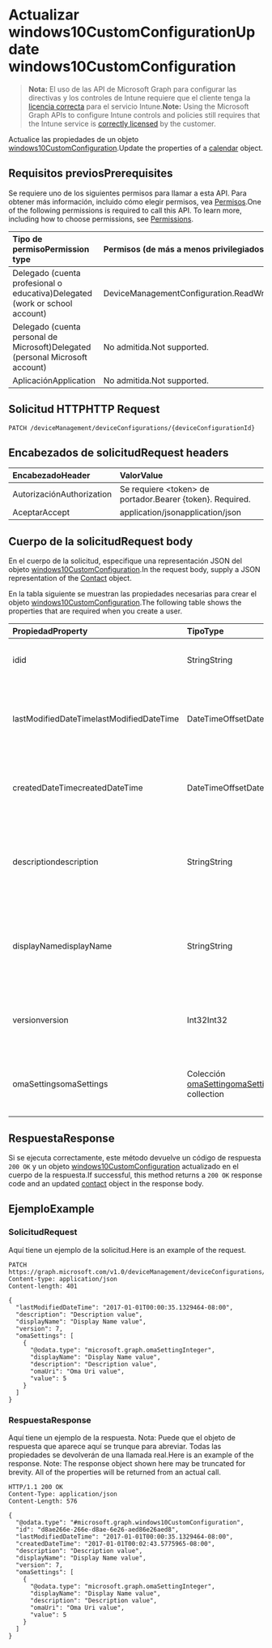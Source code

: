 # <a name="update-windows10customconfiguration"></a><span data-ttu-id="b2d46-101">Actualizar windows10CustomConfiguration</span><span class="sxs-lookup"><span data-stu-id="b2d46-101">Update windows10CustomConfiguration</span></span>

> <span data-ttu-id="b2d46-102">**Nota:** El uso de las API de Microsoft Graph para configurar las directivas y los controles de Intune requiere que el cliente tenga la [licencia correcta](https://go.microsoft.com/fwlink/?linkid=839381) para el servicio Intune.</span><span class="sxs-lookup"><span data-stu-id="b2d46-102">**Note:** Using the Microsoft Graph APIs to configure Intune controls and policies still requires that the Intune service is [correctly licensed](https://go.microsoft.com/fwlink/?linkid=839381) by the customer.</span></span>

<span data-ttu-id="b2d46-103">Actualice las propiedades de un objeto [windows10CustomConfiguration](../resources/intune_deviceconfig_windows10customconfiguration.md).</span><span class="sxs-lookup"><span data-stu-id="b2d46-103">Update the properties of a [calendar](../resources/intune_deviceconfig_windows10customconfiguration.md) object.</span></span>
## <a name="prerequisites"></a><span data-ttu-id="b2d46-104">Requisitos previos</span><span class="sxs-lookup"><span data-stu-id="b2d46-104">Prerequisites</span></span>
<span data-ttu-id="b2d46-p101">Se requiere uno de los siguientes permisos para llamar a esta API. Para obtener más información, incluido cómo elegir permisos, vea [Permisos](../../../concepts/permissions_reference.md).</span><span class="sxs-lookup"><span data-stu-id="b2d46-p101">One of the following permissions is required to call this API. To learn more, including how to choose permissions, see [Permissions](../../../concepts/permissions_reference.md).</span></span>

|<span data-ttu-id="b2d46-107">Tipo de permiso</span><span class="sxs-lookup"><span data-stu-id="b2d46-107">Permission type</span></span>|<span data-ttu-id="b2d46-108">Permisos (de más a menos privilegiados)</span><span class="sxs-lookup"><span data-stu-id="b2d46-108">Permissions (from least to most privileged)</span></span>|
|:---|:---|
|<span data-ttu-id="b2d46-109">Delegado (cuenta profesional o educativa)</span><span class="sxs-lookup"><span data-stu-id="b2d46-109">Delegated (work or school account)</span></span>|<span data-ttu-id="b2d46-110">DeviceManagementConfiguration.ReadWrite.All</span><span class="sxs-lookup"><span data-stu-id="b2d46-110">DeviceManagementConfiguration.ReadWrite.All</span></span>|
|<span data-ttu-id="b2d46-111">Delegado (cuenta personal de Microsoft)</span><span class="sxs-lookup"><span data-stu-id="b2d46-111">Delegated (personal Microsoft account)</span></span>|<span data-ttu-id="b2d46-112">No admitida.</span><span class="sxs-lookup"><span data-stu-id="b2d46-112">Not supported.</span></span>|
|<span data-ttu-id="b2d46-113">Aplicación</span><span class="sxs-lookup"><span data-stu-id="b2d46-113">Application</span></span>|<span data-ttu-id="b2d46-114">No admitida.</span><span class="sxs-lookup"><span data-stu-id="b2d46-114">Not supported.</span></span>|

## <a name="http-request"></a><span data-ttu-id="b2d46-115">Solicitud HTTP</span><span class="sxs-lookup"><span data-stu-id="b2d46-115">HTTP Request</span></span>
<!-- {
  "blockType": "ignored"
}
-->
``` http
PATCH /deviceManagement/deviceConfigurations/{deviceConfigurationId}
```

## <a name="request-headers"></a><span data-ttu-id="b2d46-116">Encabezados de solicitud</span><span class="sxs-lookup"><span data-stu-id="b2d46-116">Request headers</span></span>
|<span data-ttu-id="b2d46-117">Encabezado</span><span class="sxs-lookup"><span data-stu-id="b2d46-117">Header</span></span>|<span data-ttu-id="b2d46-118">Valor</span><span class="sxs-lookup"><span data-stu-id="b2d46-118">Value</span></span>|
|:---|:---|
|<span data-ttu-id="b2d46-119">Autorización</span><span class="sxs-lookup"><span data-stu-id="b2d46-119">Authorization</span></span>|<span data-ttu-id="b2d46-120">Se requiere &lt;token&gt; de portador.</span><span class="sxs-lookup"><span data-stu-id="b2d46-120">Bearer {token}. Required.</span></span>|
|<span data-ttu-id="b2d46-121">Aceptar</span><span class="sxs-lookup"><span data-stu-id="b2d46-121">Accept</span></span>|<span data-ttu-id="b2d46-122">application/json</span><span class="sxs-lookup"><span data-stu-id="b2d46-122">application/json</span></span>|

## <a name="request-body"></a><span data-ttu-id="b2d46-123">Cuerpo de la solicitud</span><span class="sxs-lookup"><span data-stu-id="b2d46-123">Request body</span></span>
<span data-ttu-id="b2d46-124">En el cuerpo de la solicitud, especifique una representación JSON del objeto [windows10CustomConfiguration](../resources/intune_deviceconfig_windows10customconfiguration.md).</span><span class="sxs-lookup"><span data-stu-id="b2d46-124">In the request body, supply a JSON representation of the [Contact](../resources/intune_deviceconfig_windows10customconfiguration.md) object.</span></span>

<span data-ttu-id="b2d46-125">En la tabla siguiente se muestran las propiedades necesarias para crear el objeto [windows10CustomConfiguration](../resources/intune_deviceconfig_windows10customconfiguration.md).</span><span class="sxs-lookup"><span data-stu-id="b2d46-125">The following table shows the properties that are required when you create a user.</span></span>

|<span data-ttu-id="b2d46-126">Propiedad</span><span class="sxs-lookup"><span data-stu-id="b2d46-126">Property</span></span>|<span data-ttu-id="b2d46-127">Tipo</span><span class="sxs-lookup"><span data-stu-id="b2d46-127">Type</span></span>|<span data-ttu-id="b2d46-128">Descripción</span><span class="sxs-lookup"><span data-stu-id="b2d46-128">Description</span></span>|
|:---|:---|:---|
|<span data-ttu-id="b2d46-129">id</span><span class="sxs-lookup"><span data-stu-id="b2d46-129">id</span></span>|<span data-ttu-id="b2d46-130">String</span><span class="sxs-lookup"><span data-stu-id="b2d46-130">String</span></span>|<span data-ttu-id="b2d46-131">Clave de la entidad.</span><span class="sxs-lookup"><span data-stu-id="b2d46-131">Key of the setting.</span></span> <span data-ttu-id="b2d46-132">Heredado de [deviceConfiguration](../resources/intune_deviceconfig_deviceconfiguration.md)</span><span class="sxs-lookup"><span data-stu-id="b2d46-132">Inherited from [deviceConfiguration](../resources/intune_deviceconfig_deviceconfiguration.md)</span></span>|
|<span data-ttu-id="b2d46-133">lastModifiedDateTime</span><span class="sxs-lookup"><span data-stu-id="b2d46-133">lastModifiedDateTime</span></span>|<span data-ttu-id="b2d46-134">DateTimeOffset</span><span class="sxs-lookup"><span data-stu-id="b2d46-134">DateTimeOffset</span></span>|<span data-ttu-id="b2d46-135">Fecha y hora en la que se modificó el objeto por última vez.</span><span class="sxs-lookup"><span data-stu-id="b2d46-135">Indicates the date the object was last modified.</span></span> <span data-ttu-id="b2d46-136">Heredado de [deviceConfiguration](../resources/intune_deviceconfig_deviceconfiguration.md)</span><span class="sxs-lookup"><span data-stu-id="b2d46-136">Inherited from [deviceConfiguration](../resources/intune_deviceconfig_deviceconfiguration.md)</span></span>|
|<span data-ttu-id="b2d46-137">createdDateTime</span><span class="sxs-lookup"><span data-stu-id="b2d46-137">createdDateTime</span></span>|<span data-ttu-id="b2d46-138">DateTimeOffset</span><span class="sxs-lookup"><span data-stu-id="b2d46-138">DateTimeOffset</span></span>|<span data-ttu-id="b2d46-139">Fecha y hora en la que se creó el objeto.</span><span class="sxs-lookup"><span data-stu-id="b2d46-139">DateTime the object was created.</span></span> <span data-ttu-id="b2d46-140">Heredado de [deviceConfiguration](../resources/intune_deviceconfig_deviceconfiguration.md)</span><span class="sxs-lookup"><span data-stu-id="b2d46-140">Inherited from [deviceConfiguration](../resources/intune_deviceconfig_deviceconfiguration.md)</span></span>|
|<span data-ttu-id="b2d46-141">description</span><span class="sxs-lookup"><span data-stu-id="b2d46-141">description</span></span>|<span data-ttu-id="b2d46-142">String</span><span class="sxs-lookup"><span data-stu-id="b2d46-142">String</span></span>|<span data-ttu-id="b2d46-143">Descripción proporcionada por el administrador de la configuración del dispositivo.</span><span class="sxs-lookup"><span data-stu-id="b2d46-143">Admin provided description of the Device Configuration.</span></span> <span data-ttu-id="b2d46-144">Heredado de [deviceConfiguration](../resources/intune_deviceconfig_deviceconfiguration.md)</span><span class="sxs-lookup"><span data-stu-id="b2d46-144">Inherited from [deviceConfiguration](../resources/intune_deviceconfig_deviceconfiguration.md)</span></span>|
|<span data-ttu-id="b2d46-145">displayName</span><span class="sxs-lookup"><span data-stu-id="b2d46-145">displayName</span></span>|<span data-ttu-id="b2d46-146">String</span><span class="sxs-lookup"><span data-stu-id="b2d46-146">String</span></span>|<span data-ttu-id="b2d46-147">Nombre proporcionado por el administrador de la configuración del dispositivo.</span><span class="sxs-lookup"><span data-stu-id="b2d46-147">Admin provided name of the device configuration.</span></span> <span data-ttu-id="b2d46-148">Heredado de [deviceConfiguration](../resources/intune_deviceconfig_deviceconfiguration.md)</span><span class="sxs-lookup"><span data-stu-id="b2d46-148">Inherited from [deviceConfiguration](../resources/intune_deviceconfig_deviceconfiguration.md)</span></span>|
|<span data-ttu-id="b2d46-149">version</span><span class="sxs-lookup"><span data-stu-id="b2d46-149">version</span></span>|<span data-ttu-id="b2d46-150">Int32</span><span class="sxs-lookup"><span data-stu-id="b2d46-150">Int32</span></span>|<span data-ttu-id="b2d46-151">Versión de la configuración del dispositivo.</span><span class="sxs-lookup"><span data-stu-id="b2d46-151">Version of the device configuration.</span></span> <span data-ttu-id="b2d46-152">Heredado de [deviceConfiguration](../resources/intune_deviceconfig_deviceconfiguration.md)</span><span class="sxs-lookup"><span data-stu-id="b2d46-152">Inherited from [deviceConfiguration](../resources/intune_deviceconfig_deviceconfiguration.md)</span></span>|
|<span data-ttu-id="b2d46-153">omaSettings</span><span class="sxs-lookup"><span data-stu-id="b2d46-153">omaSettings</span></span>|<span data-ttu-id="b2d46-154">Colección [omaSetting](../resources/intune_deviceconfig_omasetting.md)</span><span class="sxs-lookup"><span data-stu-id="b2d46-154">[omaSetting](../resources/intune_deviceconfig_omasetting.md) collection</span></span>|<span data-ttu-id="b2d46-155">Configuración de OMA.</span><span class="sxs-lookup"><span data-stu-id="b2d46-155">OMA settings.</span></span> <span data-ttu-id="b2d46-156">Esta colección puede contener un máximo de 1000 elementos.</span><span class="sxs-lookup"><span data-stu-id="b2d46-156">This collection can contain a maximum of 1000 elements.</span></span>|



## <a name="response"></a><span data-ttu-id="b2d46-157">Respuesta</span><span class="sxs-lookup"><span data-stu-id="b2d46-157">Response</span></span>
<span data-ttu-id="b2d46-158">Si se ejecuta correctamente, este método devuelve un código de respuesta `200 OK` y un objeto [windows10CustomConfiguration](../resources/intune_deviceconfig_windows10customconfiguration.md) actualizado en el cuerpo de la respuesta.</span><span class="sxs-lookup"><span data-stu-id="b2d46-158">If successful, this method returns a `200 OK` response code and an updated [contact](../resources/intune_deviceconfig_windows10customconfiguration.md) object in the response body.</span></span>

## <a name="example"></a><span data-ttu-id="b2d46-159">Ejemplo</span><span class="sxs-lookup"><span data-stu-id="b2d46-159">Example</span></span>
### <a name="request"></a><span data-ttu-id="b2d46-160">Solicitud</span><span class="sxs-lookup"><span data-stu-id="b2d46-160">Request</span></span>
<span data-ttu-id="b2d46-161">Aquí tiene un ejemplo de la solicitud.</span><span class="sxs-lookup"><span data-stu-id="b2d46-161">Here is an example of the request.</span></span>
``` http
PATCH https://graph.microsoft.com/v1.0/deviceManagement/deviceConfigurations/{deviceConfigurationId}
Content-type: application/json
Content-length: 401

{
  "lastModifiedDateTime": "2017-01-01T00:00:35.1329464-08:00",
  "description": "Description value",
  "displayName": "Display Name value",
  "version": 7,
  "omaSettings": [
    {
      "@odata.type": "microsoft.graph.omaSettingInteger",
      "displayName": "Display Name value",
      "description": "Description value",
      "omaUri": "Oma Uri value",
      "value": 5
    }
  ]
}
```

### <a name="response"></a><span data-ttu-id="b2d46-162">Respuesta</span><span class="sxs-lookup"><span data-stu-id="b2d46-162">Response</span></span>
<span data-ttu-id="b2d46-p109">Aquí tiene un ejemplo de la respuesta. Nota: Puede que el objeto de respuesta que aparece aquí se trunque para abreviar. Todas las propiedades se devolverán de una llamada real.</span><span class="sxs-lookup"><span data-stu-id="b2d46-p109">Here is an example of the response. Note: The response object shown here may be truncated for brevity. All of the properties will be returned from an actual call.</span></span>
``` http
HTTP/1.1 200 OK
Content-Type: application/json
Content-Length: 576

{
  "@odata.type": "#microsoft.graph.windows10CustomConfiguration",
  "id": "d8ae266e-266e-d8ae-6e26-aed86e26aed8",
  "lastModifiedDateTime": "2017-01-01T00:00:35.1329464-08:00",
  "createdDateTime": "2017-01-01T00:02:43.5775965-08:00",
  "description": "Description value",
  "displayName": "Display Name value",
  "version": 7,
  "omaSettings": [
    {
      "@odata.type": "microsoft.graph.omaSettingInteger",
      "displayName": "Display Name value",
      "description": "Description value",
      "omaUri": "Oma Uri value",
      "value": 5
    }
  ]
}
```



